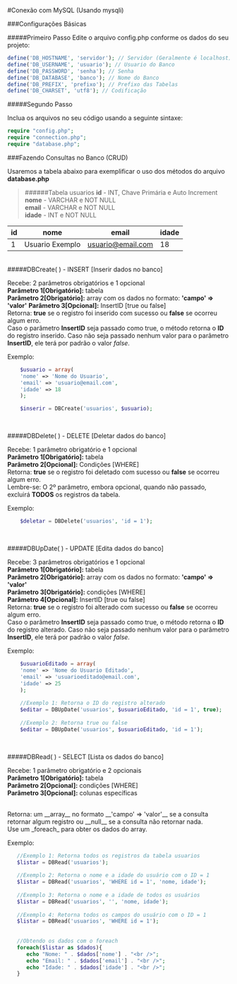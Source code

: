 
#Conexão com MySQL (Usando mysqli)

###Configurações Básicas

#####Primeiro Passo
Edite o arquivo config.php conforme os dados do seu projeto:

```php
define('DB_HOSTNAME', 'servidor'); // Servidor (Geralmente é localhost)
define('DB_USERNAME', 'usuario'); // Usuario do Banco
define('DB_PASSWORD', 'senha'); // Senha
define('DB_DATABASE', 'banco'); // Nome do Banco
define('DB_PREFIX', 'prefixo'); // Prefixo das Tabelas
define('DB_CHARSET', 'utf8'); // Codificação

```



#####Segundo Passo

Inclua os arquivos no seu código usando a seguinte sintaxe:
```php
require "config.php";
require "connection.php";
require "database.php";
```


###Fazendo Consultas no Banco (CRUD)<br />

Usaremos a tabela abaixo para exemplificar o uso dos métodos do arquivo __database.php__
<br />

>######Tabela usuarios
__id__ - INT, Chave Primária e Auto Increment<br />
__nome__ - VARCHAR e NOT NULL<br />
__email__ - VARCHAR e NOT NULL<br />
__idade__ - INT e NOT NULL<br />


id            | nome            | email              | idade
------------- | ----------------|--------------------|--------
 1            | Usuario Exemplo | usuario@email.com  | 18

<br />
#####DBCreate( ) - INSERT [Inserir dados no banco]

Recebe: 2 parâmetros obrigatórios e 1 opcional<br />
__Parâmetro 1[Obrigatório]:__ tabela<br />
__Parâmetro 2[Obrigatório]:__ array com os dados no formato: __'campo' => 'valor'__
__Parâmetro 3[Opcional]:__ InsertID [true ou false]
<br />
Retorna: __true__ se o registro foi inserido com sucesso ou __false__ se ocorreu algum erro.<br />
Caso o parâmetro __InsertID__ seja passado como true, o método retorna o __ID__ do registro inserido. Caso não seja passado nenhum valor para o parâmetro __InsertID__, ele terá por padrão o valor _false_.

Exemplo:


```php
    $usuario = array(
    'nome' => 'Nome do Usuario',
    'email' => 'usuario@email.com',
    'idade' => 18
    );

    $inserir = DBCreate('usuarios', $usuario);
```

<br />

#####DBDelete( ) - DELETE [Deletar dados do banco]

Recebe: 1 parâmetro obrigatório e 1 opcional<br />
__Parâmetro 1[Obrigatório]:__ tabela<br />
__Parâmetro 2[Opcional]:__ Condições [WHERE]
<br />
Retorna: __true__ se o registro foi deletado com sucesso ou __false__ se ocorreu algum erro.<br />
Lembre-se: O 2º parâmetro, embora opcional, quando não passado, excluirá __TODOS__ os registros da tabela.



Exemplo:

```php
    $deletar = DBDelete('usuarios', 'id = 1');
```

<br />

#####DBUpDate( ) - UPDATE [Edita dados do banco]

Recebe: 3 parâmetros obrigatórios e 1 opcional<br />
__Parâmetro 1[Obrigatório]:__ tabela<br />
__Parâmetro 2[Obrigatório]:__ array com os dados no formato: __'campo' => 'valor'__ <br />
__Parâmetro 3[Obrigatório]:__ condições [WHERE] <br />
__Parâmetro 4[Opcional]:__ InsertID [true ou false]
<br />
Retorna: __true__ se o registro foi alterado com sucesso ou __false__ se ocorreu algum erro.<br />
Caso o parâmetro __InsertID__ seja passado como true, o método retorna o __ID__ do registro alterado. Caso não seja passado nenhum valor para o parâmetro __InsertID__, ele terá por padrão o valor _false_.

Exemplo:

```php
    $usuarioEditado = array(
    'nome' => 'Nome do Usuario Editado',
    'email' => 'usuarioeditado@email.com',
    'idade' => 25
    );
    
    //Exemplo 1: Retorna o ID do registro alterado
    $editar = DBUpDate('usuarios', $usuarioEditado, 'id = 1', true);
    
    //Exemplo 2: Retorna true ou false
    $editar = DBUpDate('usuarios', $usuarioEditado, 'id = 1'); 
```


<br />

#####DBRead( ) - SELECT [Lista os dados do banco]

Recebe: 1 parâmetro obrigatório e 2 opcionais<br />
__Parâmetro 1[Obrigatório]:__ tabela<br />
__Parâmetro 2[Opcional]:__ condições [WHERE] <br />
__Parâmetro 3[Opcional]:__ colunas específicas <br />

<br />
Retorna: um __array__ no formato __'campo' => 'valor'__ se a consulta retornar algum registro ou __null__ se a consulta não retornar nada.<br />
Use um _foreach_ para obter os dados do array.

Exemplo:

```php
   //Exemplo 1: Retorna todos os registros da tabela usuarios
   $listar = DBRead('usuarios');
   
   //Exemplo 2: Retorna o nome e a idade do usuário com o ID = 1
   $listar = DBRead('usuarios', 'WHERE id = 1', 'nome, idade');
   
   //Exemplo 3: Retorna o nome e a idade de todos os usuários
   $listar = DBRead('usuarios', '', 'nome, idade');
   
   //Exemplo 4: Retorna todos os campos do usuário com o ID = 1
   $listar = DBRead('usuarios', 'WHERE id = 1');
   
   
   //Obtendo os dados com o foreach
   foreach($listar as $dados){
      echo "Nome: " . $dados['nome'] . "<br />";
      echo "Email: " . $dados['email'] . "<br />";
      echo "Idade: " . $dados['idade'] . "<br />";
   }
   
```

